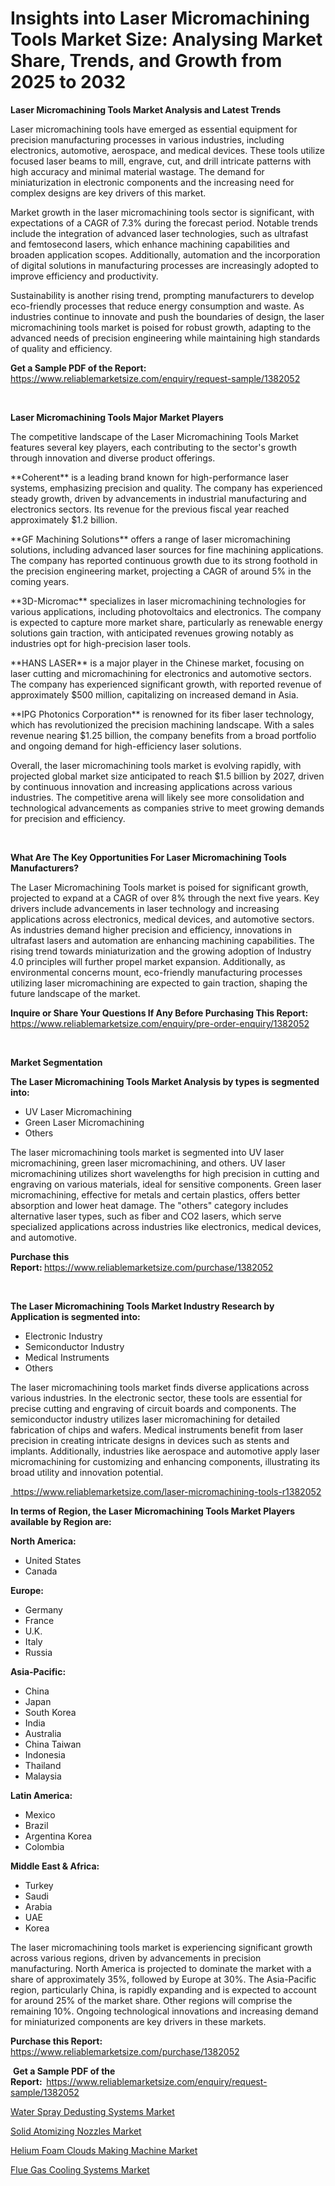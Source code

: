 <p><h1>Insights into Laser Micromachining Tools Market Size: Analysing Market Share, Trends, and Growth from 2025 to 2032</h1></p><p><strong>Laser Micromachining Tools Market Analysis and Latest Trends</strong></p>
<p><p>Laser micromachining tools have emerged as essential equipment for precision manufacturing processes in various industries, including electronics, automotive, aerospace, and medical devices. These tools utilize focused laser beams to mill, engrave, cut, and drill intricate patterns with high accuracy and minimal material wastage. The demand for miniaturization in electronic components and the increasing need for complex designs are key drivers of this market.</p><p>Market growth in the laser micromachining tools sector is significant, with expectations of a CAGR of 7.3% during the forecast period. Notable trends include the integration of advanced laser technologies, such as ultrafast and femtosecond lasers, which enhance machining capabilities and broaden application scopes. Additionally, automation and the incorporation of digital solutions in manufacturing processes are increasingly adopted to improve efficiency and productivity.</p><p>Sustainability is another rising trend, prompting manufacturers to develop eco-friendly processes that reduce energy consumption and waste. As industries continue to innovate and push the boundaries of design, the laser micromachining tools market is poised for robust growth, adapting to the advanced needs of precision engineering while maintaining high standards of quality and efficiency.</p></p>
<p><strong>Get a Sample PDF of the Report:&nbsp;</strong> <a href="https://www.reliablemarketsize.com/enquiry/request-sample/1382052?utm_campaign=1133&utm_medium=2&utm_source=Github&utm_content=ia&utm_term=24022025&utm_id=laser-micromachining-tools">https://www.reliablemarketsize.com/enquiry/request-sample/1382052</a></p>
<p>&nbsp;</p>
<p><strong>Laser Micromachining Tools Major Market Players</strong></p>
<p><p>The competitive landscape of the Laser Micromachining Tools Market features several key players, each contributing to the sector's growth through innovation and diverse product offerings.</p><p>**Coherent** is a leading brand known for high-performance laser systems, emphasizing precision and quality. The company has experienced steady growth, driven by advancements in industrial manufacturing and electronics sectors. Its revenue for the previous fiscal year reached approximately $1.2 billion.</p><p>**GF Machining Solutions** offers a range of laser micromachining solutions, including advanced laser sources for fine machining applications. The company has reported continuous growth due to its strong foothold in the precision engineering market, projecting a CAGR of around 5% in the coming years.</p><p>**3D-Micromac** specializes in laser micromachining technologies for various applications, including photovoltaics and electronics. The company is expected to capture more market share, particularly as renewable energy solutions gain traction, with anticipated revenues growing notably as industries opt for high-precision laser tools.</p><p>**HANS LASER** is a major player in the Chinese market, focusing on laser cutting and micromachining for electronics and automotive sectors. The company has experienced significant growth, with reported revenue of approximately $500 million, capitalizing on increased demand in Asia.</p><p>**IPG Photonics Corporation** is renowned for its fiber laser technology, which has revolutionized the precision machining landscape. With a sales revenue nearing $1.25 billion, the company benefits from a broad portfolio and ongoing demand for high-efficiency laser solutions.</p><p>Overall, the laser micromachining tools market is evolving rapidly, with projected global market size anticipated to reach $1.5 billion by 2027, driven by continuous innovation and increasing applications across various industries. The competitive arena will likely see more consolidation and technological advancements as companies strive to meet growing demands for precision and efficiency.</p></p>
<p>&nbsp;</p>
<p><strong>What Are The Key Opportunities For Laser Micromachining Tools Manufacturers?</strong></p>
<p><p>The Laser Micromachining Tools market is poised for significant growth, projected to expand at a CAGR of over 8% through the next five years. Key drivers include advancements in laser technology and increasing applications across electronics, medical devices, and automotive sectors. As industries demand higher precision and efficiency, innovations in ultrafast lasers and automation are enhancing machining capabilities. The rising trend towards miniaturization and the growing adoption of Industry 4.0 principles will further propel market expansion. Additionally, as environmental concerns mount, eco-friendly manufacturing processes utilizing laser micromachining are expected to gain traction, shaping the future landscape of the market.</p></p>
<p><strong>Inquire or Share Your Questions If Any Before Purchasing This Report:</strong> <a href="https://www.reliablemarketsize.com/enquiry/pre-order-enquiry/1382052?utm_campaign=1133&utm_medium=2&utm_source=Github&utm_content=ia&utm_term=24022025&utm_id=laser-micromachining-tools">https://www.reliablemarketsize.com/enquiry/pre-order-enquiry/1382052</a></p>
<p>&nbsp;</p>
<p><strong>Market Segmentation</strong></p>
<p><strong>The Laser Micromachining Tools Market Analysis by types is segmented into:</strong></p>
<p><ul><li>UV Laser Micromachining</li><li>Green Laser Micromachining</li><li>Others</li></ul></p>
<p><p>The laser micromachining tools market is segmented into UV laser micromachining, green laser micromachining, and others. UV laser micromachining utilizes short wavelengths for high precision in cutting and engraving on various materials, ideal for sensitive components. Green laser micromachining, effective for metals and certain plastics, offers better absorption and lower heat damage. The "others" category includes alternative laser types, such as fiber and CO2 lasers, which serve specialized applications across industries like electronics, medical devices, and automotive.</p></p>
<p><strong>Purchase this Report:&nbsp;</strong><a href="https://www.reliablemarketsize.com/purchase/1382052?utm_campaign=1133&utm_medium=2&utm_source=Github&utm_content=ia&utm_term=24022025&utm_id=laser-micromachining-tools">https://www.reliablemarketsize.com/purchase/1382052</a></p>
<p>&nbsp;</p>
<p><strong>The Laser Micromachining Tools Market Industry Research by Application is segmented into:</strong></p>
<p><ul><li>Electronic Industry</li><li>Semiconductor Industry</li><li>Medical Instruments</li><li>Others</li></ul></p>
<p><p>The laser micromachining tools market finds diverse applications across various industries. In the electronic sector, these tools are essential for precise cutting and engraving of circuit boards and components. The semiconductor industry utilizes laser micromachining for detailed fabrication of chips and wafers. Medical instruments benefit from laser precision in creating intricate designs in devices such as stents and implants. Additionally, industries like aerospace and automotive apply laser micromachining for customizing and enhancing components, illustrating its broad utility and innovation potential.</p></p>
<p><a href="https://www.reliablemarketsize.com/laser-micromachining-tools-r1382052?utm_campaign=1133&utm_medium=2&utm_source=Github&utm_content=ia&utm_term=24022025&utm_id=laser-micromachining-tools">&nbsp;https://www.reliablemarketsize.com/laser-micromachining-tools-r1382052</a></p>
<p><strong>In terms of Region, the Laser Micromachining Tools Market Players available by Region are:</strong></p>
<p>
    <p> <strong> North America: </strong>
        <ul>
            <li>United States</li>
            <li>Canada</li>
        </ul>
        </p> 
    <p> <strong> Europe: </strong>
        <ul>
            <li>Germany</li>
            <li>France</li>
            <li>U.K.</li>
            <li>Italy</li>
            <li>Russia</li>
        </ul>
        </p> 
    <p> <strong> Asia-Pacific: </strong>
        <ul>
            <li>China</li>
            <li>Japan</li>
            <li>South Korea</li>
            <li>India</li>
            <li>Australia</li>
            <li>China Taiwan</li>
            <li>Indonesia</li>
            <li>Thailand</li>
            <li>Malaysia</li>
        </ul>
        </p> 
    <p> <strong> Latin America: </strong>
        <ul>
            <li>Mexico</li>
            <li>Brazil</li>
            <li>Argentina Korea</li>
            <li>Colombia</li>
        </ul>
        </p> 
    <p> <strong> Middle East & Africa: </strong>
        <ul>
            <li>Turkey</li>
            <li>Saudi</li>
            <li>Arabia</li>
            <li>UAE</li>
            <li>Korea</li>
        </ul>
    </p>
    </p>
<p><p>The laser micromachining tools market is experiencing significant growth across various regions, driven by advancements in precision manufacturing. North America is projected to dominate the market with a share of approximately 35%, followed by Europe at 30%. The Asia-Pacific region, particularly China, is rapidly expanding and is expected to account for around 25% of the market share. Other regions will comprise the remaining 10%. Ongoing technological innovations and increasing demand for miniaturized components are key drivers in these markets.</p></p>
<p><strong>Purchase this Report: </strong><a href="https://www.reliablemarketsize.com/purchase/1382052?utm_campaign=1133&utm_medium=2&utm_source=Github&utm_content=ia&utm_term=24022025&utm_id=laser-micromachining-tools">https://www.reliablemarketsize.com/purchase/1382052</a></p>
<p>&nbsp;<strong>Get a Sample PDF of the Report:&nbsp;&nbsp;</strong><a href="https://www.reliablemarketsize.com/enquiry/request-sample/1382052?utm_campaign=1133&utm_medium=2&utm_source=Github&utm_content=ia&utm_term=24022025&utm_id=laser-micromachining-tools">https://www.reliablemarketsize.com/enquiry/request-sample/1382052</a></p>
<p><strong></strong></p>
<p><p><a href="https://github.com/hacklmenckg6/Market-Research-Report-List-1/blob/main/water-spray-dedusting-systems-market.md?utm_campaign=1133&utm_medium=2&utm_source=Github&utm_content=ia&utm_term=24022025&utm_id=laser-micromachining-tools">Water Spray Dedusting Systems Market</a></p><p><a href="https://github.com/styverollo22/Market-Research-Report-List-1/blob/main/solid-atomizing-nozzles-market.md?utm_campaign=1133&utm_medium=2&utm_source=Github&utm_content=ia&utm_term=24022025&utm_id=laser-micromachining-tools">Solid Atomizing Nozzles Market</a></p><p><a href="https://github.com/WillieWoodard/Market-Research-Report-List-7/blob/main/helium-foam-clouds-making-machine-market.md?utm_campaign=1133&utm_medium=2&utm_source=Github&utm_content=ia&utm_term=24022025&utm_id=laser-micromachining-tools">Helium Foam Clouds Making Machine Market</a></p><p><a href="https://github.com/bahanwatjehi/Market-Research-Report-List-1/blob/main/flue-gas-cooling-systems-market.md?utm_campaign=1133&utm_medium=2&utm_source=Github&utm_content=ia&utm_term=24022025&utm_id=laser-micromachining-tools">Flue Gas Cooling Systems Market</a></p></p>